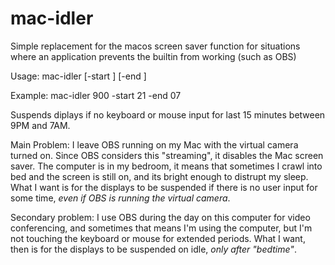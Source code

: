 # mac-idler

Simple replacement for the macos screen saver function for situations
where an application prevents the builtin from working (such as OBS)

Usage: mac-idler <seconds-to-consider-idle> [-start <hour-to-start>] [-end <hour-to-stop>]

Example: mac-idler 900 -start 21 -end 07

Suspends diplays if no keyboard or mouse input for last 15 minutes between 9PM and 7AM.

Main Problem: I leave OBS running on my Mac with the virtual camera
turned on.  Since OBS considers this "streaming", it disables the Mac
screen saver.  The computer is in my bedroom, it means that sometimes
I crawl into bed and the screen is still on, and its bright enough to
distrupt my sleep.  What I want is for the displays to be suspended if
there is no user input for some time, *even if OBS is running the
virtual camera*.

Secondary problem: I use OBS during the day on this computer for video
conferencing, and sometimes that means I'm using the computer, but I'm
not touching the keyboard or mouse for extended periods.  What I want,
then is for the displays to be suspended on idle, *only after
"bedtime"*.


